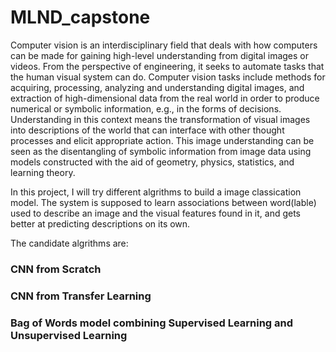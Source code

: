 # MLND_capstone
Computer vision is an interdisciplinary field that deals with how computers can be made for gaining high-level understanding from digital images or videos. From the perspective of engineering, it seeks to automate tasks that the human visual system can do. Computer vision tasks include methods for acquiring, processing, analyzing and understanding digital images, and extraction of high-dimensional data from the real world in order to produce numerical or symbolic information, e.g., in the forms of decisions. Understanding in this context means the transformation of visual images into descriptions of the world that can interface with other thought processes and elicit appropriate action. This image understanding can be seen as the disentangling of symbolic information from image data using models constructed with the aid of geometry, physics, statistics, and learning theory.

In this project, I will try different algrithms to build a image classication model. The system is supposed to learn associations between word(lable) used to describe an image and the visual features found in it, and gets better at predicting descriptions on its own.

The candidate algrithms are:

### CNN from Scratch
### CNN from Transfer Learning
### Bag of Words model combining Supervised Learning and Unsupervised Learning
